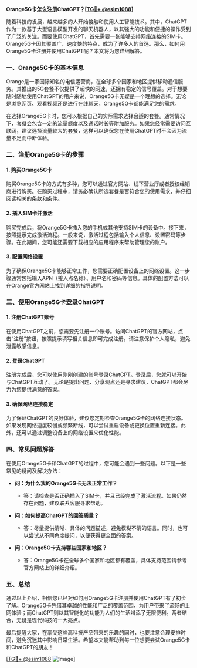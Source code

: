 **Orange5G卡怎么注册ChatGPT？[[TG💪+ @esim1088](https://t.me/s/esim1088)]**

随着科技的发展，越来越多的人开始接触和使用人工智能技术。其中，ChatGPT作为一款基于大型语言模型开发的聊天机器人，以其强大的功能和便捷的操作受到了广泛的关注。而要使用ChatGPT，首先需要一张能够支持网络连接的SIM卡。Orange5G卡因其覆盖广、速度快的特点，成为了许多人的首选。那么，如何用Orange5G卡注册并使用ChatGPT呢？本文将为您详细解答。

### 一、Orange5G卡的基本信息

Orange是一家国际知名的电信运营商，在全球多个国家和地区提供移动通信服务。其推出的5G套餐不仅提供了超快的网速，还拥有稳定的信号覆盖。对于想要随时随地使用ChatGPT的用户来说，Orange5G卡无疑是一个理想的选择。无论是浏览网页、观看视频还是进行在线聊天，Orange5G卡都能满足您的需求。

在选择Orange5G卡时，您可以根据自己的实际需求选择合适的套餐。通常情况下，套餐会包含一定的流量额度以及通话时长等附加服务。如果您经常需要访问互联网，建议选择流量较大的套餐，这样可以确保您在使用ChatGPT时不会因为流量不足而中断体验。

### 二、注册Orange5G卡的步骤

#### 1. 购买Orange5G卡

购买Orange5G卡的方式有多种，您可以通过官方网站、线下营业厅或者授权经销商进行购买。在购买过程中，请务必确认所选套餐是否符合您的使用需求，并仔细阅读相关的条款和条件。

#### 2. 插入SIM卡并激活

购买完成后，将Orange5G卡插入您的手机或其他支持SIM卡的设备中。接下来，按照提示完成激活流程。一般来说，激活过程包括输入个人信息、设置密码等步骤。在此期间，您可能还需要下载相应的应用程序来帮助管理您的账户。

#### 3. 配置网络设置

为了确保Orange5G卡能够正常工作，您需要正确配置设备上的网络设置。这一步骤通常包括输入APN（接入点名称）、用户名和密码等信息。具体的配置方法可以在Orange官方网站上找到详细的指导说明。

### 三、使用Orange5G卡登录ChatGPT

#### 1. 注册ChatGPT账号

在使用ChatGPT之前，您需要先注册一个账号。访问ChatGPT的官方网站，点击“注册”按钮，按照提示填写相关信息即可完成注册。请注意保护个人隐私，避免泄露敏感信息。

#### 2. 登录ChatGPT

注册完成后，您可以使用刚刚创建的账号登录ChatGPT。登录后，您就可以开始与ChatGPT互动了。无论是提出问题、分享观点还是寻求建议，ChatGPT都会尽力为您提供满意的答案。

#### 3. 确保网络连接稳定

为了保证ChatGPT的良好体验，建议您定期检查Orange5G卡的网络连接状态。如果发现网络速度较慢或频繁断线，可以尝试重启设备或更换位置重新连接。此外，还可以通过调整设备上的网络设置来优化性能。

### 四、常见问题解答

在使用Orange5G卡和ChatGPT的过程中，您可能会遇到一些问题。以下是一些常见的疑问及解决办法：

- **问：为什么我的Orange5G卡无法正常工作？**
  - 答：请检查是否正确插入了SIM卡，并且已经完成了激活流程。如果仍然存在问题，建议联系客服寻求帮助。
  
- **问：如何提高ChatGPT的回答质量？**
  - 答：尽量提供清晰、具体的问题描述，避免模糊不清的语言。同时，也可以尝试从不同角度提问，以便获得更全面的答案。

- **问：Orange5G卡支持哪些国家和地区？**
  - 答：Orange5G卡在全球多个国家和地区都有覆盖，具体支持范围请参考官方网站上的详细介绍。

### 五、总结

通过以上介绍，相信您已经对如何用Orange5G卡注册并使用ChatGPT有了初步了解。Orange5G卡凭借其卓越的性能和广泛的覆盖范围，为用户带来了流畅的上网体验；而ChatGPT则以其智能化的功能为人们的生活增添了无限便利。两者结合，无疑是现代科技的一大亮点。

最后提醒大家，在享受这些高科技产品带来的乐趣的同时，也要注意合理安排时间，避免沉迷其中影响日常生活。希望本文能帮助到每一位想要尝试Orange5G卡和ChatGPT的朋友！

[[TG💪+ @esim1088](https://t.me/s/esim1088) ![Image](https://i.postimg.cc/4NQfJmqS/Snipaste-2025-05-13-00-14-12.png)]